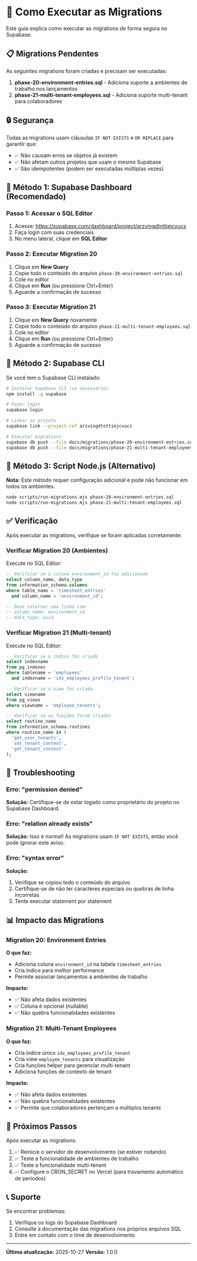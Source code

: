 # 🚀 Como Executar as Migrations

Este guia explica como executar as migrations de forma segura no Supabase.

## 📋 Migrations Pendentes

As seguintes migrations foram criadas e precisam ser executadas:

1. **phase-20-environment-entries.sql** - Adiciona suporte a ambientes de trabalho nos lançamentos
2. **phase-21-multi-tenant-employees.sql** - Adiciona suporte multi-tenant para colaboradores

## 🔒 Segurança

Todas as migrations usam cláusulas `IF NOT EXISTS` e `OR REPLACE` para garantir que:
- ✅ Não causam erros se objetos já existem
- ✅ Não afetam outros projetos que usam o mesmo Supabase
- ✅ São idempotentes (podem ser executadas múltiplas vezes)

## 📝 Método 1: Supabase Dashboard (Recomendado)

### Passo 1: Acessar o SQL Editor

1. Acesse: https://supabase.com/dashboard/project/arzvingdtnttiejcvucs
2. Faça login com suas credenciais
3. No menu lateral, clique em **SQL Editor**

### Passo 2: Executar Migration 20

1. Clique em **New Query**
2. Copie todo o conteúdo do arquivo `phase-20-environment-entries.sql`
3. Cole no editor
4. Clique em **Run** (ou pressione Ctrl+Enter)
5. Aguarde a confirmação de sucesso

### Passo 3: Executar Migration 21

1. Clique em **New Query** novamente
2. Copie todo o conteúdo do arquivo `phase-21-multi-tenant-employees.sql`
3. Cole no editor
4. Clique em **Run** (ou pressione Ctrl+Enter)
5. Aguarde a confirmação de sucesso

## 📝 Método 2: Supabase CLI

Se você tem o Supabase CLI instalado:

```bash
# Instalar Supabase CLI (se necessário)
npm install -g supabase

# Fazer login
supabase login

# Linkar ao projeto
supabase link --project-ref arzvingdtnttiejcvucs

# Executar migrations
supabase db push --file docs/migrations/phase-20-environment-entries.sql
supabase db push --file docs/migrations/phase-21-multi-tenant-employees.sql
```

## 📝 Método 3: Script Node.js (Alternativo)

**Nota:** Este método requer configuração adicional e pode não funcionar em todos os ambientes.

```bash
node scripts/run-migrations.mjs phase-20-environment-entries.sql
node scripts/run-migrations.mjs phase-21-multi-tenant-employees.sql
```

## ✅ Verificação

Após executar as migrations, verifique se foram aplicadas corretamente:

### Verificar Migration 20 (Ambientes)

Execute no SQL Editor:

```sql
-- Verificar se a coluna environment_id foi adicionada
select column_name, data_type 
from information_schema.columns 
where table_name = 'timesheet_entries' 
  and column_name = 'environment_id';

-- Deve retornar uma linha com:
-- column_name: environment_id
-- data_type: uuid
```

### Verificar Migration 21 (Multi-tenant)

Execute no SQL Editor:

```sql
-- Verificar se o índice foi criado
select indexname 
from pg_indexes 
where tablename = 'employees' 
  and indexname = 'idx_employees_profile_tenant';

-- Verificar se a view foi criada
select viewname 
from pg_views 
where viewname = 'employee_tenants';

-- Verificar se as funções foram criadas
select routine_name 
from information_schema.routines 
where routine_name in (
  'get_user_tenants',
  'set_tenant_context',
  'get_tenant_context'
);
```

## 🐛 Troubleshooting

### Erro: "permission denied"

**Solução:** Certifique-se de estar logado como proprietário do projeto no Supabase Dashboard.

### Erro: "relation already exists"

**Solução:** Isso é normal! As migrations usam `IF NOT EXISTS`, então você pode ignorar este aviso.

### Erro: "syntax error"

**Solução:** 
1. Verifique se copiou todo o conteúdo do arquivo
2. Certifique-se de não ter caracteres especiais ou quebras de linha incorretas
3. Tente executar statement por statement

## 📊 Impacto das Migrations

### Migration 20: Environment Entries

**O que faz:**
- Adiciona coluna `environment_id` na tabela `timesheet_entries`
- Cria índice para melhor performance
- Permite associar lançamentos a ambientes de trabalho

**Impacto:**
- ✅ Não afeta dados existentes
- ✅ Coluna é opcional (nullable)
- ✅ Não quebra funcionalidades existentes

### Migration 21: Multi-Tenant Employees

**O que faz:**
- Cria índice único `idx_employees_profile_tenant`
- Cria view `employee_tenants` para visualização
- Cria funções helper para gerenciar multi-tenant
- Adiciona funções de contexto de tenant

**Impacto:**
- ✅ Não afeta dados existentes
- ✅ Não quebra funcionalidades existentes
- ✅ Permite que colaboradores pertençam a múltiplos tenants

## 🎯 Próximos Passos

Após executar as migrations:

1. ✅ Reinicie o servidor de desenvolvimento (se estiver rodando)
2. ✅ Teste a funcionalidade de ambientes de trabalho
3. ✅ Teste a funcionalidade multi-tenant
4. ✅ Configure o CRON_SECRET no Vercel (para travamento automático de períodos)

## 📞 Suporte

Se encontrar problemas:

1. Verifique os logs do Supabase Dashboard
2. Consulte a documentação das migrations nos próprios arquivos SQL
3. Entre em contato com o time de desenvolvimento

---

**Última atualização:** 2025-10-27
**Versão:** 1.0.0

